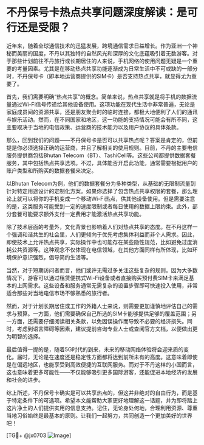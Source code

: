 # 不丹保号卡热点共享问题深度解读：是可行还是受限？

近年来，随着全球通信技术的迅猛发展，跨境通信需求日益增长。作为亚洲一个神秘而美丽的国度，不丹以其独特的自然风光和深厚的文化底蕴吸引着无数游客。对于那些计划前往不丹旅行或长期居住的人来说，手机网络的使用问题无疑是一个重要的考量因素。尤其是在移动热点共享功能逐渐成为日常生活中不可或缺的一部分时，不丹保号卡（即本地运营商提供的SIM卡）是否支持热点共享，就显得尤为重要了。

首先，我们需要明确“热点共享”的概念。简单来说，热点共享就是将手机的数据流量通过Wi-Fi信号传递给其他设备使用。这项功能在现代生活中非常普遍，无论是家庭成员间的资源共享，还是朋友聚会时的临时连接，都极大地便利了人们的通讯与娱乐活动。然而，在不同国家和地区，这一功能的支持情况可能会有所不同，这主要取决于当地的电信政策、运营商的技术能力以及用户协议的具体条款。

那么，回到我们的问题——不丹保号卡是否可以共享热点呢？答案是肯定的，但前提是你必须选择正确的运营商，并且了解相关的使用规则。目前，不丹的主要电信服务提供商包括Bhutan Telecom（BT）、TashiCell等。这些公司都提供数据套餐服务，其中包括热点共享选项。不过，具体能否开启此功能，通常需要根据用户的账户类型和所购买的数据套餐来决定。

以Bhutan Telecom为例，他们的数据套餐分为多种类型，从基础的无限制流量到针对特定用途设计的定制化方案。如果你选择了包含热点共享权限的套餐，那么理论上就可以将你的手机变成一个移动Wi-Fi热点，供其他设备使用。但是需要注意的是，这类服务可能受到一定的速度限制或者每日使用的数据上限约束。此外，部分套餐可能要求额外支付一定费用才能激活热点共享功能。

除了技术层面的考量外，文化背景也影响着人们对热点共享的态度。在不丹这样一个强调和谐共生的社会里，人们更倾向于优先考虑集体利益而非个人需求。因此，即使技术上允许热点共享，实际操作中也可能存在某些隐性规范，比如避免过度消耗公共资源等。这种观念不仅体现在电信领域，在其他方面同样有所体现，比如环境保护意识强烈，倡导简约生活等。

当然，对于短期访问者而言，他们或许无需过多关注这些复杂的规则。因为大多数情况下，游客可以通过租赁便携式Wi-Fi设备或者直接购买预付费SIM卡来满足基本的上网需求。这些设备和服务通常无需复杂的设置步骤即可快速投入使用，非常适合那些对当地电信市场不够熟悉的旅行者。

然而，对于计划长期居住或工作的外籍人士来说，则需要更加谨慎地评估自己的需求与预算。一方面，他们需要确保自己所选的SIM卡能够提供足够的覆盖范围；另一方面，还需要仔细阅读相关条款，以免因误操作而导致不必要的经济损失。同时，考虑到语言障碍等因素，建议提前咨询专业人士或查阅官方文档，以便做出更为明智的选择。

最后值得一提的是，随着5G时代的到来，未来的移动网络体验将会迎来质的变化。届时，无论是在速度还是稳定性方面都将达到前所未有的高度。这意味着即使是在偏远地区，也能享受到高效便捷的互联网服务。而对于不丹这样的小国而言，这也意味着更多可能性——不仅能够吸引更多国际游客，还能促进本地经济的发展和社会的进步。

综上所述，不丹保号卡确实是可以共享热点的，但这并非绝对的自由行为，而是基于特定条件下的可选项。希望本文能帮助大家更好地理解这一话题，并为即将踏上这片净土的人们提供实用的信息支持。记住，无论身处何地，合理利用资源、尊重当地习俗始终是最基本的原则。让我们一起努力，共同创造一个更加美好的世界吧！

[TG💪+ @jx0703 ![Image](https://github.com/user-attachments/assets/dbca1d08-cadb-493c-b0ec-ad6f7a83f270)]